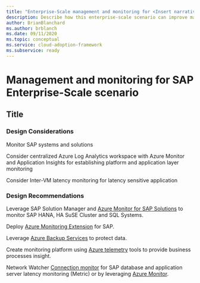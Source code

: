 ```yaml
---
title: "Enterprise-Scale management and monitoring for <Insert narrative Name>"
description: Describe how this enterprise-scale scenario can improve management and monitoring of SAP
author: BrianBlanchard
ms.author: brblanch
ms.date: 09/11/2020
ms.topic: conceptual
ms.service: cloud-adoption-framework
ms.subservice: ready
---
```


# Management and monitoring for SAP Enterprise-Scale scenario

## Title

### Design Considerations

Monitor SAP systems and solutions

Consider centralized Azure Log Analytics workspace with Azure Monitor and Application Insights for establishing platform and application layer monitoring

Consider Inter-VM latency monitoring for latency sensitive application

### Design Recommendations

Leverage SAP Solution Manager and [Azure Monitor for SAP Solutions](https://docs.microsoft.com/en-us/azure/virtual-machines/workloads/sap/azure-monitor-overview) to monitor SAP HANA, HA SuSE Cluster and SQL Systems.

Deploy [Azure Monitoring Extension](https://docs.microsoft.com/en-us/azure/virtual-machines/workloads/sap/deployment-guide) for SAP.

Leverage [Azure Backup Services](https://docs.microsoft.com/en-us/azure/virtual-machines/workloads/sap/sap-hana-backup-guide) to protect data.  

Create monitoring platform using [Azure telemetry](https://github.com/microsoft/SAPTELEMETRY) tools to provide business processes insight.

Network Watcher [Connection monitor](https://docs.microsoft.com/en-us/azure/network-watcher/connection-monitor) for SAP database and application server latency monitoring  (Metric) or by leveraging [Azure Monitor](https://techcommunity.microsoft.com/t5/running-sap-applications-on-the/collecting-and-displaying-niping-network-latency-measurements/ba-p/1833979).
